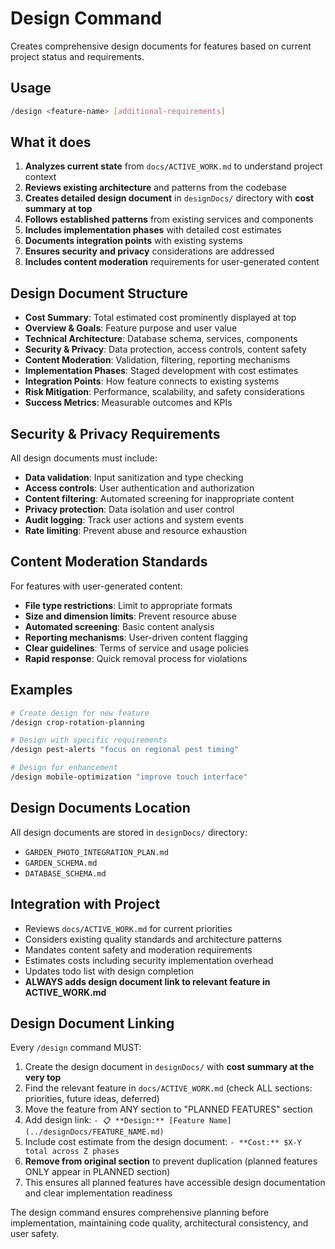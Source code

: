 # Design Command

Creates comprehensive design documents for features based on current project status and requirements.

## Usage
```bash
/design <feature-name> [additional-requirements]
```

## What it does
1. **Analyzes current state** from `docs/ACTIVE_WORK.md` to understand project context
2. **Reviews existing architecture** and patterns from the codebase
3. **Creates detailed design document** in `designDocs/` directory with **cost summary at top**
4. **Follows established patterns** from existing services and components
5. **Includes implementation phases** with detailed cost estimates
6. **Documents integration points** with existing systems
7. **Ensures security and privacy** considerations are addressed
8. **Includes content moderation** requirements for user-generated content

## Design Document Structure
- **Cost Summary**: Total estimated cost prominently displayed at top
- **Overview & Goals**: Feature purpose and user value
- **Technical Architecture**: Database schema, services, components
- **Security & Privacy**: Data protection, access controls, content safety
- **Content Moderation**: Validation, filtering, reporting mechanisms
- **Implementation Phases**: Staged development with cost estimates
- **Integration Points**: How feature connects to existing systems
- **Risk Mitigation**: Performance, scalability, and safety considerations
- **Success Metrics**: Measurable outcomes and KPIs

## Security & Privacy Requirements
All design documents must include:
- **Data validation**: Input sanitization and type checking
- **Access controls**: User authentication and authorization
- **Content filtering**: Automated screening for inappropriate content
- **Privacy protection**: Data isolation and user control
- **Audit logging**: Track user actions and system events
- **Rate limiting**: Prevent abuse and resource exhaustion

## Content Moderation Standards
For features with user-generated content:
- **File type restrictions**: Limit to appropriate formats
- **Size and dimension limits**: Prevent resource abuse
- **Automated screening**: Basic content analysis
- **Reporting mechanisms**: User-driven content flagging
- **Clear guidelines**: Terms of service and usage policies
- **Rapid response**: Quick removal process for violations

## Examples
```bash
# Create design for new feature
/design crop-rotation-planning

# Design with specific requirements
/design pest-alerts "focus on regional pest timing"

# Design for enhancement
/design mobile-optimization "improve touch interface"
```

## Design Documents Location
All design documents are stored in `designDocs/` directory:
- `GARDEN_PHOTO_INTEGRATION_PLAN.md`
- `GARDEN_SCHEMA.md`
- `DATABASE_SCHEMA.md`

## Integration with Project
- Reviews `docs/ACTIVE_WORK.md` for current priorities
- Considers existing quality standards and architecture patterns
- Mandates content safety and moderation requirements
- Estimates costs including security implementation overhead
- Updates todo list with design completion
- **ALWAYS adds design document link to relevant feature in ACTIVE_WORK.md**

## Design Document Linking
Every `/design` command MUST:
1. Create the design document in `designDocs/` with **cost summary at the very top**
2. Find the relevant feature in `docs/ACTIVE_WORK.md` (check ALL sections: priorities, future ideas, deferred)
3. Move the feature from ANY section to "PLANNED FEATURES" section
4. Add design link: `- 📋 **Design:** [Feature Name](../designDocs/FEATURE_NAME.md)`
5. Include cost estimate from the design document: `- **Cost:** $X-Y total across Z phases`
6. **Remove from original section** to prevent duplication (planned features ONLY appear in PLANNED section)
7. This ensures all planned features have accessible design documentation and clear implementation readiness

The design command ensures comprehensive planning before implementation, maintaining code quality, architectural consistency, and user safety.